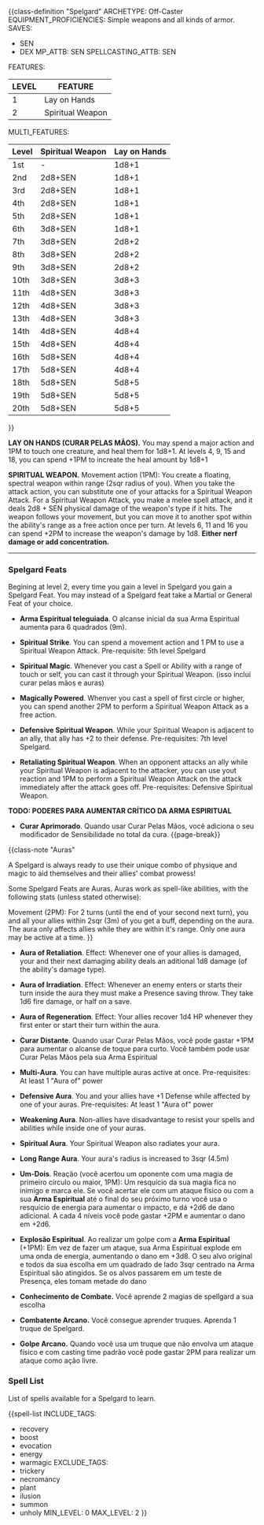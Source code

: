 {{class-definition "Spelgard"
ARCHETYPE: Off-Caster
EQUIPMENT_PROFICIENCIES: Simple weapons and all kinds of armor.
SAVES:
- SEN
- DEX
MP_ATTB: SEN
SPELLCASTING_ATTB: SEN

FEATURES:

| LEVEL | FEATURE          |
| ----- | ---------------- |
| 1     | Lay on Hands     |
| 2     | Spiritual Weapon |

MULTI_FEATURES:

| Level | Spiritual Weapon | Lay on Hands |
| ----- | ---------------- | ------------ |
| 1st   | -                | 1d8+1        |
| 2nd   | 2d8+SEN          | 1d8+1        |
| 3rd   | 2d8+SEN          | 1d8+1        |
| 4th   | 2d8+SEN          | 1d8+1        |
| 5th   | 2d8+SEN          | 1d8+1        |
| 6th   | 3d8+SEN          | 1d8+1        |
| 7th   | 3d8+SEN          | 2d8+2        |
| 8th   | 3d8+SEN          | 2d8+2        |
| 9th   | 3d8+SEN          | 2d8+2        |
| 10th  | 3d8+SEN          | 3d8+3        |
| 11th  | 4d8+SEN          | 3d8+3        |
| 12th  | 4d8+SEN          | 3d8+3        |
| 13th  | 4d8+SEN          | 3d8+3        |
| 14th  | 4d8+SEN          | 4d8+4        |
| 15th  | 4d8+SEN          | 4d8+4        |
| 16th  | 5d8+SEN          | 4d8+4        |
| 17th  | 5d8+SEN          | 4d8+4        |
| 18th  | 5d8+SEN          | 5d8+5        |
| 19th  | 5d8+SEN          | 5d8+5        |
| 20th  | 5d8+SEN          | 5d8+5        |
}}

**LAY ON HANDS (CURAR PELAS MÃOS).** You may spend a major action and 1PM to touch one creature, and heal them for 1d8+1. At levels 4, 9, 15 and 18, you can spend +1PM to increate the heal amount by 1d8+1

**SPIRITUAL WEAPON.** Movement action (1PM): You create a floating, spectral weapon within range (2sqr radius of you). When you take the attack action, you can substitute one of your attacks for a Spiritual Weapon Attack. For a Spiritual Weapon Attack, you make a melee spell attack, and it deals 2d8 + SEN physical damage of the weapon's type if it hits. The weapon follows your movement, but you can move it to another spot within the ability's range as a free action once per turn. At levels 6, 11 and 16 you can spend +2PM to increase the weapon's damage by 1d8. **Either nerf damage or add concentration.**

---

### Spelgard Feats

Begining at level 2, every time you gain a level in Spelgard you gain a Spelgard Feat. You may instead of a Spelgard feat take a Martial or General Feat of your choice.

- **Arma Espiritual teleguiada**. O alcanse inicial da sua Arma Espiritual aumenta para 6 quadrados (9m).

- **Spiritual Strike**. You can spend a movement action and 1 PM to use a Spiritual Weapon Attack. Pre-requisite: 5th level Spelgard

- **Spiritual Magic**. Whenever you cast a Spell or Ability with a range of touch or self, you can cast it through your Spiritual Weapon. (isso inclui curar pelas mãos e auras)

- **Magically Powered**. Whenver you cast a spell of first circle or higher, you can spend another 2PM to perform a Spiritual Weapon Attack as a free action.

- **Defensive Spiritual Weapon**. While your Spiritual Weapon is adjacent to an ally, that ally has +2 to their defense. Pre-requisites: 7th level Spelgard.

- **Retaliating Spiritual Weapon**. When an opponent attacks an ally while your Spiritual Weapon is adjacent to the attacker, you can use yout reaction and 1PM to perform a Spiritual Weapon Attack on the attack immediately after the attack goes off. Pre-requisites: Defensive Spiritual Weapon.

**TODO: PODERES PARA AUMENTAR CRÍTICO DA ARMA ESPIRITUAL**

- **Curar Aprimorado**. Quando usar Curar Pelas Mãos, você adiciona o seu modificador de Sensibilidade no total da cura.
{{page-break}}

{{class-note "Auras"

A Spelgard is always ready to use their unique combo of physique and magic to aid themselves and their allies' combat prowess!

Some Spelgard Feats are Auras. Auras work as spell-like abilities, with the following stats (unless stated otherwise):

Movement (2PM): For 2 turns (until the end of your second next turn), you and all your allies within 2sqr (3m) of you get a buff, depending on the aura. The aura only affects allies while they are within it's range. Only one aura may be active at a time.
}}

- **Aura of Retaliation**. Effect: Whenever one of your allies is damaged, your and their next damaging ability deals an aditional 1d8 damage (of the ability's damage type).

- **Aura of Irradiation**. Effect: Whenever an enemy enters or starts their turn inside the aura they must make a Presence saving throw. They take 1d6 fire damage, or half on a save.

- **Aura of Regeneration**. Effect: Your allies recover 1d4 HP whenever they first enter or start their turn within the aura.

- **Curar Distante**. Quando usar Curar Pelas Mãos, você pode gastar +1PM para aumentar o alcanse de toque para curto. Você também pode usar Curar Pelas Mãos pela sua Arma Espiritual

- **Multi-Aura**. You can have multiple auras active at once. Pre-requisites: At least 1 "Aura of" power

- **Defensive Aura**. You and your allies have +1 Defense while affected by one of your auras. Pre-requisites: At least 1 "Aura of" power

- **Weakening Aura**. Non-allies have disadvantage to resist your spells and abilities while inside one of your auras.

- **Spiritual Aura**. Your Spiritual Weapon also radiates your aura.

- **Long Range Aura**. Your aura's radius is increased to 3sqr (4.5m)

- **Um-Dois**. Reação (você acertou um oponente com uma magia de primeiro círculo ou maior, 1PM): Um resquício da sua magia fica no inimigo e marca ele. Se você acertar ele com um ataque físico ou com a sua **Arma Espiritual** até o final do seu próximo turno você usa o resquício de energia para aumentar o impacto, e dá +2d6 de dano adicional. A cada 4 níveis você pode gastar +2PM e aumentar o dano em +2d6.

- **Explosão Espiritual**. Ao realizar um golpe com a **Arma Espiritual** (+1PM): Em vez de fazer um ataque, sua Arma Espiritual explode em uma onda de energia, aumentando o dano em +3d8. O seu alvo original e todos da sua escolha em um quadrado de lado 3sqr centrado na Arma Espiritual são atingidos. Se os alvos passarem em um teste de Presença, eles tomam metade do dano

- **Conhecimento de Combate.** Você aprende 2 magias de spellgard a sua escolha

- **Combatente Arcano.** Você consegue aprender truques. Aprenda 1 truque de Spelgard.

- **Golpe Arcano.** Quando você usa um truque que não envolva um ataque físico e com casting time padrão você pode gastar 2PM para realizar um ataque como ação livre.

### Spell List

List of spells available for a Spelgard to learn.

{{spell-list
INCLUDE_TAGS:
- recovery
- boost
- evocation
- energy
- warmagic
EXCLUDE_TAGS:
- trickery
- necromancy
- plant
- ilusion
- summon
- unholy
MIN_LEVEL: 0
MAX_LEVEL: 2
}}
